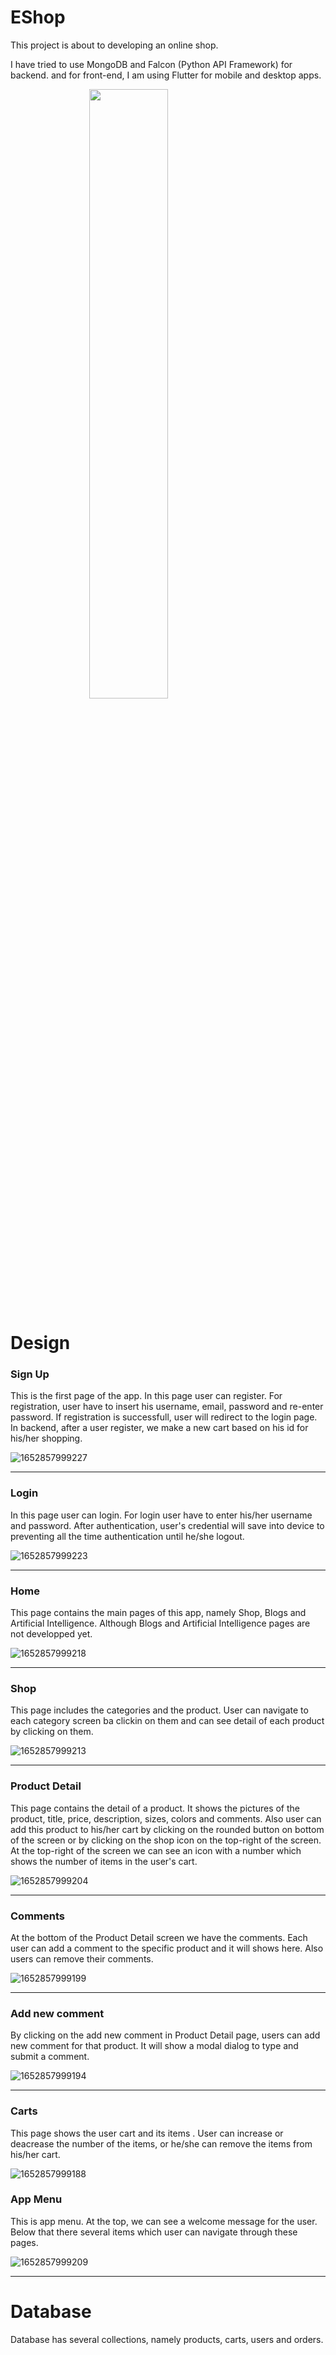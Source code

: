 # EShop
This project is about to developing an online shop.

I have tried to use MongoDB and Falcon (Python API Framework) for backend.
and for front-end, I am using Flutter for mobile and desktop apps.

<div style="display: block;
  margin-left: auto;
  margin-right: auto;">

<img src="https://user-images.githubusercontent.com/58491712/168982911-72423d0f-5574-4074-9be1-3d2442a6d95f.jpg" style="display: block;
  margin-left: auto;
  margin-right: auto;" width="50%" height="50%">
</div>

# Design
<h3>Sign Up</h3>
<p>This is the first page of the app. In this page user can register.
For registration, user have to insert his username, email, password and re-enter password.
If registration is successfull, user will redirect to the login page.
In backend, after a user register, we make a new cart based on his id for his/her shopping.
</p>

![1652857999227](https://user-images.githubusercontent.com/58491712/168981382-01642c18-c11a-4156-94d8-cff0581a6c4a.jpg)

<hr/>

<h3>Login</h3>
<p>In this page user can login. For login user have to enter his/her username and password.
After authentication, user's credential will save into device to preventing all the time authentication until he/she logout.
</p>

![1652857999223](https://user-images.githubusercontent.com/58491712/168982987-ff7c1d72-c45e-439d-aedb-128c232c76fc.jpg)

<hr/>

<h3>Home</h3>
<p>This page contains the main pages of this app, namely Shop, Blogs and Artificial Intelligence. Although Blogs and Artificial Intelligence pages are not developped yet.</p>

![1652857999218](https://user-images.githubusercontent.com/58491712/168982964-814a9394-70f0-4af8-a629-c163e0137690.jpg)

<hr/>

<h3>Shop</h3>
<p>This page includes the categories and the product. User can navigate to each category screen ba clickin on them and can see detail of each product by clicking on them.
</p>

![1652857999213](https://user-images.githubusercontent.com/58491712/168982946-1286ab24-95c8-4669-a7af-06c2a1abd539.jpg)

<hr/>

<h3>Product Detail</h3>
<p>
This page contains the detail of a product. It shows the pictures of the product, title, price, description, sizes, colors and comments. Also user can add this product to his/her cart by clicking on the rounded button on bottom of the screen or by clicking on the shop icon on the top-right of the screen.
At the top-right of the screen we can see an icon with a number which shows the number of items in the user's cart.
</p>

![1652857999204](https://user-images.githubusercontent.com/58491712/168982902-9a4b6ddb-4b32-4bea-957a-a7e974824f54.jpg)

<hr/>

<h3>Comments</h3>
<p>
At the bottom of the Product Detail screen we have the comments. Each user can add a comment to the specific product and it will shows here. Also users can remove their comments.
</p>

![1652857999199](https://user-images.githubusercontent.com/58491712/168982886-7a329e6d-d4e6-452c-94e7-f9551bd34e76.jpg)

<hr/>

<h3>Add new comment</h3>
<p>
By clicking on the add new comment in Product Detail page, users can add new comment for that product. It will show a modal dialog to type and submit a comment.
</p>

![1652857999194](https://user-images.githubusercontent.com/58491712/168982875-41b22de1-120e-41b5-87ca-7572055e3dcf.jpg)

<hr/>

<h3>Carts</h3>
<p>
This page shows the user cart and its items . User can increase or deacrease the number of the items, or he/she can remove the items from his/her cart.
</p>

![1652857999188](https://user-images.githubusercontent.com/58491712/168982850-08334272-c78e-4b21-9753-2f00856f1bd9.jpg)







<h3>App Menu</h3>
<p>This is app menu. At the top, we can see a welcome message for the user. Below that there several items which user can navigate through these pages.
</P>

![1652857999209](https://user-images.githubusercontent.com/58491712/168982911-72423d0f-5574-4074-9be1-3d2442a6d95f.jpg)

<hr/>


# Database
Database has several collections, namely products, carts, users and orders.

